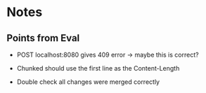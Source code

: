 # Notes

## Points from Eval

<!-- - Add Dependencies -->
<!-- - Get method in the request IS case sensitive. -->
<!-- - Check "absolute form" in netcat -->
<!-- - Is checkRaw function correct? -->
<!-- - Slashes need to be encoded -->
<!-- - Remove blank Content-Type from DELETE request (NOCONT?) -->
- POST localhost:8080 gives 409 error -> maybe this is correct?
<!-- - Excess found in netcat (possible requires fcntl for true blocking) -->
<!-- - PHP CGI results in 502 Bad Gateway -> add fullpath to scriptname (getcwd() + abspath) -->
<!-- - Timeout CGI broken (_timeout was not initialized) -->
- Chunked should use the first line as the Content-Length

- Double check all changes were merged correctly
<!-- - Block symlinks (O_NOFOLLOW) -> /dev/urandom as conf results in SegFault -->
